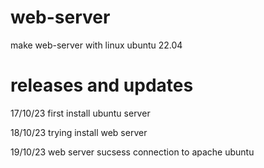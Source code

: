 # web-server
make web-server with linux ubuntu 22.04
	
# releases and updates
17/10/23 first install ubuntu server

18/10/23 trying install web server

19/10/23 web server sucsess connection to apache ubuntu
